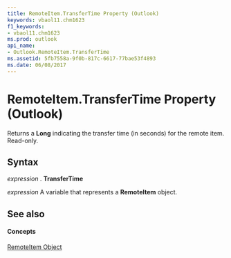 ```yaml
---
title: RemoteItem.TransferTime Property (Outlook)
keywords: vbaol11.chm1623
f1_keywords:
- vbaol11.chm1623
ms.prod: outlook
api_name:
- Outlook.RemoteItem.TransferTime
ms.assetid: 5fb7558a-9f0b-817c-6617-77bae53f4893
ms.date: 06/08/2017
---
```



# RemoteItem.TransferTime Property (Outlook)

Returns a  **Long** indicating the transfer time (in seconds) for the remote item. Read-only.


## Syntax

 _expression_ . **TransferTime**

 _expression_ A variable that represents a **RemoteItem** object.


## See also


#### Concepts


[RemoteItem Object](Outlook.RemoteItem.md)

